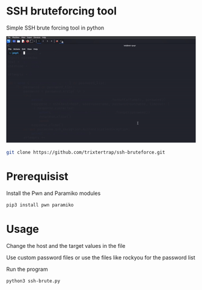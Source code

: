 # SSH bruteforcing tool
Simple SSH brute forcing tool in python

![SSH Demo](.assets/ssh.gif)

```bash 
git clone https://github.com/trixtertrap/ssh-bruteforce.git
 ```

# Prerequisist

Install the Pwn and Paramiko modules

```bash
pip3 install pwn paramiko
```

# Usage 

Change the host and the target values in the file

Use custom password files or use the files like rockyou for the password list

Run the program 

```bash
python3 ssh-brute.py
```



